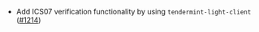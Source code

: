 *   Add ICS07 verification functionality by using `tendermint-light-client`
    ([#1214](https://github.com/informalsystems/ibc-rs/issues/1214))

